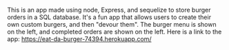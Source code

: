 This is an app made using node, Express, and sequelize to store burger orders in a SQL database. It's a fun app that allows users to create their own custom burgers, and then "devour them". The burger menu is shown on the left, and completed orders are shown on the left. Here is a link to the app: https://eat-da-burger-74394.herokuapp.com/

